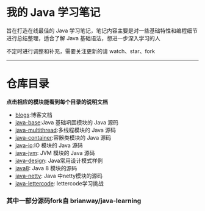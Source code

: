 # 我的 Java 学习笔记

旨在打造在线最佳的 Java 学习笔记，笔记内容主要是对一些基础特性和编程细节进行总结整理，适合了解 Java 基础语法，想进一步深入学习的人

不定时进行调整和补充，需要关注更新的请 watch、star、fork

-----

# 仓库目录

**点击相应的模块能看到每个目录的说明文档**

- [blogs](/blogs):博客文档
- [java-base](/java-base):Java 基础巩固模块的 Java 源码
- [java-multithread](/java-multithread):多线程模块的 Java 源码
- [java-container](/java-container):容器类模块的 Java 源码
- [java-io](/java-io):IO 模块的 Java 源码
- [java-jvm](/java-jvm): JVM 模块的 Java 源码
- [java-design](/java-design): Java常用设计模式样例
- [java8](/java8): Java 8 模块的源码
- [java-netty](/java-netty): Java 中netty模块的源码
- [java-lettercode](/java-lettercode): lettercode学习挑战

### 其中一部分源码fork自 brianway/java-learning

